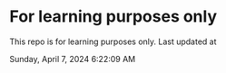 # For learning purposes only
This repo is for learning purposes only.
Last updated at

Sunday, April 7, 2024 6:22:09 AM

